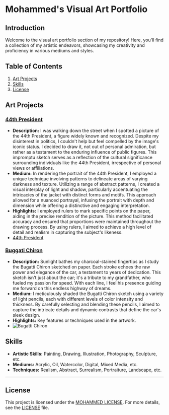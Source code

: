 # Mohammed's Visual Art Portfolio

## Introduction
Welcome to the visual art portfolio section of my repository! Here, you'll find a collection of my artistic endeavors, showcasing my creativity and proficiency in various mediums and styles.

## Table of Contents
1. [Art Projects](#art-projects)
2. [Skills](#skills)
3. [License](#license)

## Art Projects
### [44th President](#)
- **Description:** I was walking down the street when I spotted a picture of the 44th President, a figure widely known and recognized. Despite my disinterest in politics, I couldn't help but feel compelled by the image's iconic status. I decided to draw it, not out of personal admiration, but rather as a testament to the enduring influence of public figures. This impromptu sketch serves as a reflection of the cultural significance surrounding individuals like the 44th President, irrespective of personal views or affiliations.
- **Medium:** In rendering the portrait of the 44th President, I employed a unique technique involving patterns to delineate areas of varying darkness and texture. Utilizing a range of abstract patterns, I created a visual interplay of light and shadow, particularly accentuating the intricacies of the jacket with distinct forms and motifs. This approach allowed for a nuanced portrayal, infusing the portrait with depth and dimension while offering a distinctive and engaging interpretation.
- **Highlights:** I employed rulers to mark specific points on the paper, aiding in the precise rendition of the picture. This method facilitated accuracy and ensured that proportions were maintained throughout the drawing process. By using rulers, I aimed to achieve a high level of detail and realism in capturing the subject's likeness.
- [44th President](https://github.com/tech-moh-logy/Visual-Arts/tree/main/44th)

### [Buggati Chiron](#)
- **Description:** Sunlight bathes my charcoal-stained fingertips as I study the Bugatti Chiron sketched on paper. Each stroke echoes the raw power and elegance of the car, a testament to years of dedication. This sketch isn't just about the car; it's a tribute to my grandfather, who fueled my passion for speed. With each line, I feel his presence guiding me forward on this endless highway of dreams.
- **Medium:** I meticulously shaded the Bugatti Chiron sketch using a variety of light pencils, each with different levels of color intensity and thickness. By carefully selecting and blending these pencils, I aimed to capture the intricate details and dynamic contrasts that define the car's sleek design.
- **Highlights:** Key features or techniques used in the artwork.
- ![Bugatti Chiron](image_url)

## Skills
- **Artistic Skills:** Painting, Drawing, Illustration, Photography, Sculpture, etc.
- **Mediums:** Acrylic, Oil, Watercolor, Digital, Mixed Media, etc.
- **Techniques:** Realism, Abstract, Surrealism, Portraiture, Landscape, etc.

---

## License

This project is licensed under the [MOHAMMED LICENSE](https://github.com/tech-moh-logy/MOHAMMED-License/blob/main/README.md). For more details, see the [LICENSE](https://github.com/tech-moh-logy/MOHAMMED-License/blob/main/README.md) file.

